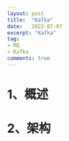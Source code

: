 ```yaml
---
layout: post
title:  "Kafka"
date:   2022-07-07
excerpt: "Kafka"
tag:
- MQ
- Kafka
comments: true
---
```


# 1、概述
# 2、架构
